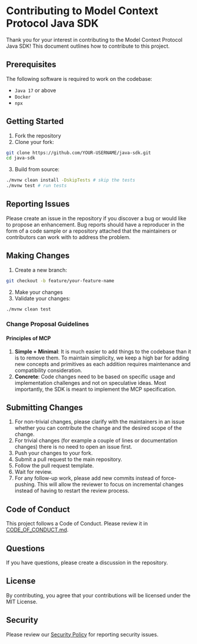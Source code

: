 # Contributing to Model Context Protocol Java SDK

Thank you for your interest in contributing to the Model Context Protocol Java SDK!
This document outlines how to contribute to this project.

## Prerequisites

The following software is required to work on the codebase:

- `Java 17` or above
- `Docker`
- `npx`

## Getting Started

1. Fork the repository
2. Clone your fork:

```bash
git clone https://github.com/YOUR-USERNAME/java-sdk.git
cd java-sdk
```

3. Build from source:

```bash
./mvnw clean install -DskipTests # skip the tests
./mvnw test # run tests
```

## Reporting Issues

Please create an issue in the repository if you discover a bug or would like to 
propose an enhancement. Bug reports should have a reproducer in the form of a code 
sample or a repository attached that the maintainers or contributors can work with to 
address the problem.

## Making Changes

1. Create a new branch:

```bash
git checkout -b feature/your-feature-name
```

2. Make your changes
3. Validate your changes:

```bash
./mvnw clean test
```

### Change Proposal Guidelines

#### Principles of MCP

1. **Simple + Minimal**: It is much easier to add things to the codebase than it is to
   remove them. To maintain simplicity, we keep a high bar for adding new concepts and
   primitives as each addition requires maintenance and compatibility consideration.
2. **Concrete**: Code changes need to be based on specific usage and implementation
   challenges and not on speculative ideas. Most importantly, the SDK is meant to 
   implement the MCP specification.

## Submitting Changes

1. For non-trivial changes, please clarify with the maintainers in an issue whether 
   you can contribute the change and the desired scope of the change.
2. For trivial changes (for example a couple of lines or documentation changes) there 
   is no need to open an issue first.
3. Push your changes to your fork.
4. Submit a pull request to the main repository.
5. Follow the pull request template.
6. Wait for review.
7. For any follow-up work, please add new commits instead of force-pushing. This will 
   allow the reviewer to focus on incremental changes instead of having to restart the 
   review process.

## Code of Conduct

This project follows a Code of Conduct. Please review it in
[CODE_OF_CONDUCT.md](CODE_OF_CONDUCT.md).

## Questions

If you have questions, please create a discussion in the repository.

## License

By contributing, you agree that your contributions will be licensed under the MIT
License.

## Security

Please review our [Security Policy](SECURITY.md) for reporting security issues.